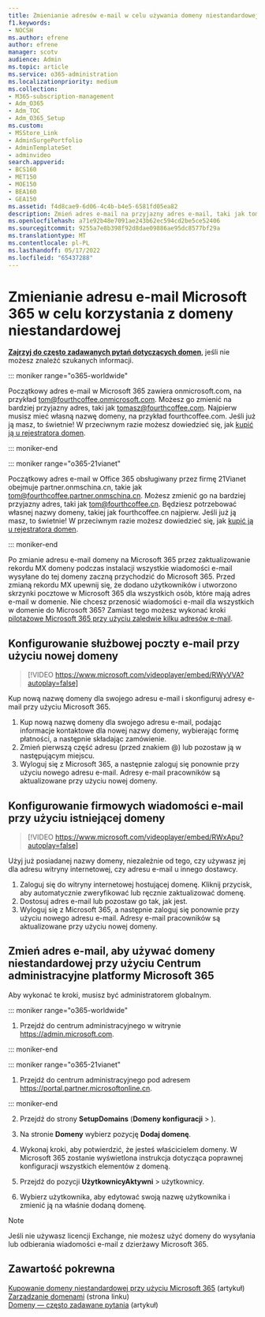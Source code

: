 ```yaml
---
title: Zmienianie adresów e-mail w celu używania domeny niestandardowej
f1.keywords:
- NOCSH
ms.author: efrene
author: efrene
manager: scotv
audience: Admin
ms.topic: article
ms.service: o365-administration
ms.localizationpriority: medium
ms.collection:
- M365-subscription-management
- Adm_O365
- Adm_TOC
- Adm_O365_Setup
ms.custom:
- MSStore_Link
- AdminSurgePortfolio
- AdminTemplateSet
- adminvideo
search.appverid:
- BCS160
- MET150
- MOE150
- BEA160
- GEA150
ms.assetid: f4d8cae9-6d06-4c4b-b4e5-6581fd05ea82
description: Zmień adres e-mail na przyjazny adres e-mail, taki jak tom@fourthcoffee.com, kupując nazwę domeny i dodając ją do Microsoft 365.
ms.openlocfilehash: a71e92b48e7091ae243b62ec594cd2be5ce52406
ms.sourcegitcommit: 9255a7e8b398f92d8dae09886ae95dc8577bf29a
ms.translationtype: MT
ms.contentlocale: pl-PL
ms.lasthandoff: 05/17/2022
ms.locfileid: "65437288"
---
```

# <a name="change-your-microsoft-365-email-address-to-use-your-custom-domain"></a>Zmienianie adresu e-mail Microsoft 365 w celu korzystania z domeny niestandardowej

 **[Zajrzyj do często zadawanych pytań dotyczących domen](../setup/domains-faq.yml)**, jeśli nie możesz znaleźć szukanych informacji. 
  
::: moniker range="o365-worldwide"

Początkowy adres e-mail w Microsoft 365 zawiera onmicrosoft.com, na przykład tom@fourthcoffee.onmicrosoft.com. Możesz go zmienić na bardziej przyjazny adres, taki jak tomasz@fourthcoffee.com. Najpierw musisz mieć własną nazwę domeny, na przykład fourthcoffee.com. Jeśli już ją masz, to świetnie! W przeciwnym razie możesz dowiedzieć się, jak [kupić ją u rejestratora domen](../get-help-with-domains/buy-a-domain-name.md).

::: moniker-end

::: moniker range="o365-21vianet"

Początkowy adres e-mail w Office 365 obsługiwany przez firmę 21Vianet obejmuje partner.onmschina.cn, takie jak tom@fourthcoffee.partner.onmschina.cn. Możesz zmienić go na bardziej przyjazny adres, taki jak tom@fourthcoffee.cn. Będziesz potrzebować własnej nazwy domeny, takiej jak fourthcoffee.cn najpierw. Jeśli już ją masz, to świetnie! W przeciwnym razie możesz dowiedzieć się, jak [kupić ją u rejestratora domen](../get-help-with-domains/buy-a-domain-name.md).

::: moniker-end

Po zmianie adresu e-mail domeny na Microsoft 365 przez zaktualizowanie rekordu MX domeny podczas instalacji wszystkie wiadomości e-mail wysyłane do tej domeny zaczną przychodzić do Microsoft 365. Przed zmianą rekordu MX upewnij się, że dodano użytkowników i utworzono skrzynki pocztowe w Microsoft 365 dla wszystkich osób, które mają adres e-mail w domenie. Nie chcesz przenosić wiadomości e-mail dla wszystkich w domenie do Microsoft 365? Zamiast tego możesz wykonać kroki [pilotażowe Microsoft 365 przy użyciu zaledwie kilku adresów e-mail](../misc/pilot-microsoft-365-from-my-custom-domain.md).
  
## <a name="set-up-business-email-with-a-new-domain"></a>Konfigurowanie służbowej poczty e-mail przy użyciu nowej domeny

> [!VIDEO https://www.microsoft.com/videoplayer/embed/RWyVVA?autoplay=false]

Kup nową nazwę domeny dla swojego adresu e-mail i skonfiguruj adresy e-mail przy użyciu Microsoft 365.

1. Kup nową nazwę domeny dla swojego adresu e-mail, podając informacje kontaktowe dla nowej nazwy domeny, wybierając formę płatności, a następnie składając zamówienie.
1. Zmień pierwszą część adresu (przed znakiem @) lub pozostaw ją w następującym miejscu. 
1. Wyloguj się z Microsoft 365, a następnie zaloguj się ponownie przy użyciu nowego adresu e-mail. Adresy e-mail pracowników są aktualizowane przy użyciu nowej domeny. 

## <a name="set-up-business-email-with-an-existing-domain"></a>Konfigurowanie firmowych wiadomości e-mail przy użyciu istniejącej domeny

> [!VIDEO https://www.microsoft.com/videoplayer/embed/RWxApu?autoplay=false]

Użyj już posiadanej nazwy domeny, niezależnie od tego, czy używasz jej dla adresu witryny internetowej, czy adresu e-mail u innego dostawcy.

1. Zaloguj się do witryny internetowej hostującej domenę. Kliknij przycisk, aby automatycznie zweryfikować lub ręcznie zaktualizować domenę. 
1. Dostosuj adres e-mail lub pozostaw go tak, jak jest.
1. Wyloguj się z Microsoft 365, a następnie zaloguj się ponownie przy użyciu nowego adresu e-mail. Adresy e-mail pracowników są aktualizowane przy użyciu nowej domeny.

## <a name="change-your-email-address-to-use-your-custom-domain-using-the-microsoft-365-admin-center"></a>Zmień adres e-mail, aby używać domeny niestandardowej przy użyciu Centrum administracyjne platformy Microsoft 365

Aby wykonać te kroki, musisz być administratorem globalnym.

::: moniker range="o365-worldwide"

1. Przejdź do centrum administracyjnego w witrynie <a href="https://go.microsoft.com/fwlink/p/?linkid=2024339" target="_blank">https://admin.microsoft.com</a>.

::: moniker-end

::: moniker range="o365-21vianet"

1. Przejdź do centrum administracyjnego pod adresem <a href="https://go.microsoft.com/fwlink/p/?linkid=850627" target="_blank"> https://portal.partner.microsoftonline.cn</a>.

::: moniker-end

2. Przejdź do strony **SetupDomains** (**Domeny konfiguracji** > ).

3. Na stronie **Domeny** wybierz pozycję **Dodaj domenę**.

4. Wykonaj kroki, aby potwierdzić, że jesteś właścicielem domeny. W Microsoft 365 zostanie wyświetlona instrukcja dotycząca poprawnej konfiguracji wszystkich elementów z domeną.

5. Przejdź do pozycji **UżytkownicyAktywni** >  użytkownicy.

6. Wybierz użytkownika, aby edytować swoją nazwę użytkownika i zmienić ją na właśnie dodaną domenę.

> [!NOTE]
> Jeśli nie używasz licencji Exchange, nie możesz użyć domeny do wysyłania lub odbierania wiadomości e-mail z dzierżawy Microsoft 365.
  
## <a name="related-content"></a>Zawartość pokrewna

[Kupowanie domeny niestandardowej przy użyciu Microsoft 365](../get-help-with-domains/buy-a-domain-name.md) (artykuł)\
[Zarządzanie domenami](/admin) (strona linku)\
[Domeny — często zadawane pytania](../setup/domains-faq.yml) (artykuł)